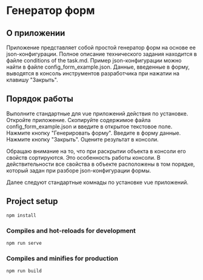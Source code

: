 # Генератор форм

## О приложении
Приложение представляет собой простой генератор форм на основе ее json-конфигурации. Полное описание технического задания находится в файле сonditions of the task.md.
Пример json-конфигурации можно найти в файле config_form_example.json.
Данные, введенные в форму, выводятся в консоль инструментов разработчика при нажатии на клавишу "Закрыть".
 
## Порядок работы
Выполните стандартные для vue приложений действия по установке. 
Откройте приложение. 
Скопируйте содержимое файла config_form_example.json 
и введите в открытое текстовое поле.
Нажмите кнопку "Генерировать форму".
Введите в форму данные.
Нажмите кнопку "Закрыть".
Оцените результат в консоли. 

Обращаю внимание на то, что при раскрытии объекта в консоли его свойств сортируются. Это особенность работы консоли. В действительности все свойства в объекте расположены в том порядке, который задан при разборе json-конфигурации формы.


Далее следуют стандартные комнады по установке vue приложений.
## Project setup
```
npm install
```

### Compiles and hot-reloads for development
```
npm run serve
```

### Compiles and minifies for production
```
npm run build
```



